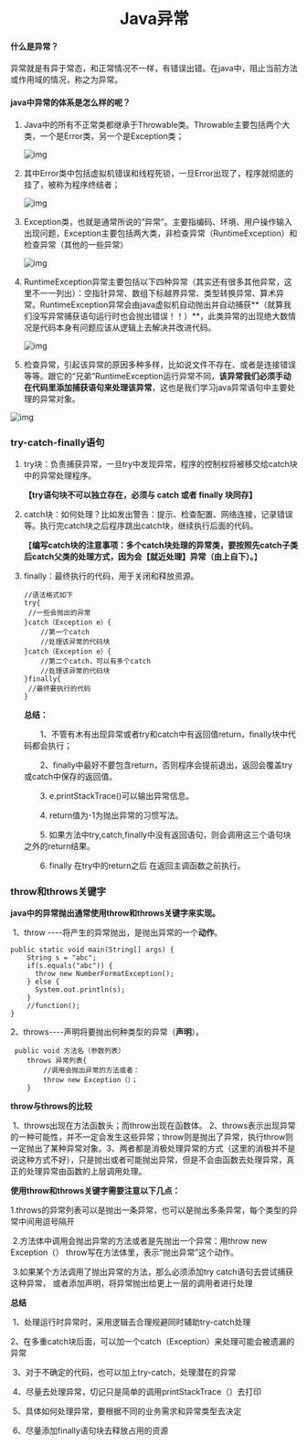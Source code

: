 <h1><center>Java异常</center></h1>

#### 什么是异常？

​		异常就是有异于常态，和正常情况不一样，有错误出错。在java中，阻止当前方法或作用域的情况，称之为异常。

#### java中异常的体系是怎么样的呢？

1. Java中的所有不正常类都继承于Throwable类。Throwable主要包括两个大类，一个是Error类，另一个是Exception类；

   ![img](https://images2015.cnblogs.com/blog/1189312/201707/1189312-20170703132225237-1149163416.png)

2. 其中Error类中包括虚拟机错误和线程死锁，一旦Error出现了，程序就彻底的挂了，被称为程序终结者；

   ![img](https://images2015.cnblogs.com/blog/1189312/201707/1189312-20170703132317972-421341844.png)

3. Exception类，也就是通常所说的“异常”。主要指编码、环境、用户操作输入出现问题，Exception主要包括两大类，非检查异常（RuntimeException）和检查异常（其他的一些异常）

   ![img](https://images2015.cnblogs.com/blog/1189312/201707/1189312-20170703132540112-2053625299.png)

4. RuntimeException异常主要包括以下四种异常（其实还有很多其他异常，这里不一一列出）：空指针异常、数组下标越界异常、类型转换异常、算术异常。RuntimeException异常会由java虚拟机自动抛出并自动捕获**（就算我们没写异常捕获语句运行时也会抛出错误！！）**，此类异常的出现绝大数情况是代码本身有问题应该从逻辑上去解决并改进代码。

   ![img](https://images2015.cnblogs.com/blog/1189312/201707/1189312-20170703132648456-1067022743.png)

5. 检查异常，引起该异常的原因多种多样，比如说文件不存在、或者是连接错误等等。跟它的“兄弟”RuntimeException运行异常不同，**该异常我们必须手动在代码里添加捕获语句来处理该异常**，这也是我们学习java异常语句中主要处理的异常对象。

![img](https://images2015.cnblogs.com/blog/1189312/201707/1189312-20170703133422940-109704620.png)




### try-catch-finally语句

1. try块：负责捕获异常，一旦try中发现异常，程序的控制权将被移交给catch块中的异常处理程序。

   **【try语句块不可以独立存在，必须与 catch 或者 finally 块同存】**

2. catch块：如何处理？比如发出警告：提示、检查配置、网络连接，记录错误等。执行完catch块之后程序跳出catch块，继续执行后面的代码。

   【**编写catch块的注意事项：多个catch块处理的异常类，要按照先catch子类后catch父类的处理方式，因为会【就近处理】异常（由上自下）。**】

3. finally：最终执行的代码，用于关闭和释放资源。

   ```
   //语法格式如下
   try{
   	//一些会抛出的异常
   }catch（Exception e）{
       //第一个catch
       //处理该异常的代码块
   }catch（Exception e）{
       //第二个catch，可以有多个catch
       //处理该异常的代码块
   }finally{
   	//最终要执行的代码
   }
   ```

    **总结：**

   　　1、不管有木有出现异常或者try和catch中有返回值return，finally块中代码都会执行；

   　　2、finally中最好不要包含return，否则程序会提前退出，返回会覆盖try或catch中保存的返回值。

   　　3. e.printStackTrace()可以输出异常信息。

   　　4. return值为-1为抛出异常的习惯写法。

   　　5. 如果方法中try,catch,finally中没有返回语句，则会调用这三个语句块之外的return结果。

   　　6. finally 在try中的return之后 在返回主调函数之前执行。



### throw和throws关键字

**java中的异常抛出通常使用throw和throws关键字来实现。**

​		1、throw ----将产生的异常抛出，是抛出异常的一个**动作**。

```
public static void main(String[] args) {
    String s = "abc";
    if(s.equals("abc")) {
      throw new NumberFormatException();
    } else {
      System.out.println(s);
    }
    //function();
}
```

​		2、throws----声明将要抛出何种类型的异常（**声明**）。

```
 public void 方法名（参数列表）
    throws 异常列表{
 		//调用会抛出异常的方法或者：
 		throw new Exception（）；
 	}
```

**throw与throws的比较**

​		1、throws出现在方法函数头；而throw出现在函数体。
​		2、throws表示出现异常的一种可能性，并不一定会发生这些异常；throw则是抛出了异常，执行throw则一定抛出了某种异常对象。
​		3、两者都是消极处理异常的方式（这里的消极并不是说这种方式不好），只是抛出或者可能抛出异常，但是不会由函数去处理异常，真正的处理异常由函数的上层调用处理。



**使用throw和throws关键字需要注意以下几点：**

​		1.throws的异常列表可以是抛出一条异常，也可以是抛出多条异常，每个类型的异常中间用逗号隔开

​		2.方法体中调用会抛出异常的方法或者是先抛出一个异常：用throw new Exception（） throw写在方法体里，表示“抛出异常”这个动作。

​		3.如果某个方法调用了抛出异常的方法，那么必须添加try catch语句去尝试捕获这种异常， 或者添加声明，将异常抛出给更上一层的调用者进行处理



**总结**

​		1、处理运行时异常时，采用逻辑去合理规避同时辅助try-catch处理

​		2、在多重catch块后面，可以加一个catch（Exception）来处理可能会被遗漏的异常

​		3、对于不确定的代码，也可以加上try-catch，处理潜在的异常

​		4、尽量去处理异常，切记只是简单的调用printStackTrace（）去打印

​		5、具体如何处理异常，要根据不同的业务需求和异常类型去决定

​		6、尽量添加finally语句块去释放占用的资源
